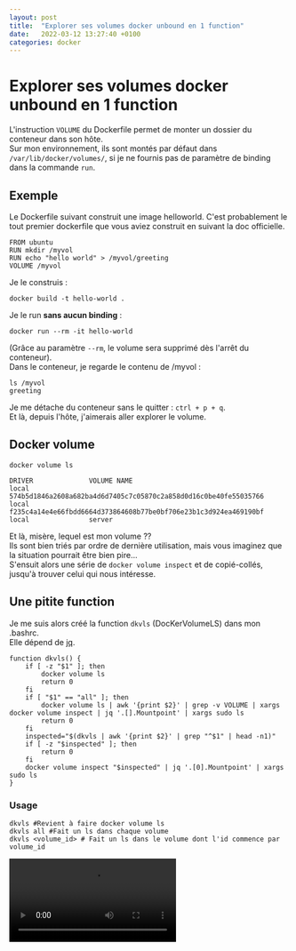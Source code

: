 ```yaml
---
layout: post
title:  "Explorer ses volumes docker unbound en 1 function"
date:   2022-03-12 13:27:40 +0100
categories: docker
---
```


# Explorer ses volumes docker unbound en 1 function

L'instruction `VOLUME` du Dockerfile permet de monter un dossier du conteneur dans son hôte.  
Sur mon environnement, ils sont montés par défaut dans `/var/lib/docker/volumes/`, si je ne fournis pas de paramètre de binding dans la commande `run`.

## Exemple

Le Dockerfile suivant construit une image helloworld. C'est probablement le tout premier dockerfile que vous aviez construit en suivant la doc officielle.

```
FROM ubuntu
RUN mkdir /myvol
RUN echo "hello world" > /myvol/greeting
VOLUME /myvol
```

Je le construis :

```shell
docker build -t hello-world .
```

Je le run **sans aucun binding** :

```shell
docker run --rm -it hello-world
```

(Grâce au paramètre `--rm`, le volume sera supprimé dès l'arrêt du conteneur).  
Dans le conteneur, je regarde le contenu de /myvol :

```shell
ls /myvol
greeting
```

Je me détache du conteneur sans le quitter : `ctrl + p + q`.  
Et là, depuis l'hôte, j'aimerais aller explorer le volume.

## Docker volume

```shell
docker volume ls
```

```
DRIVER              VOLUME NAME
local               574b5d1846a2608a682ba4d6d7405c7c05870c2a858d0d16c0be40fe55035766
local               f235c4a14e4e66fbdd6664d373864608b77be0bf706e23b1c3d924ea469190bf
local               server
```

Et là, misère, lequel est mon volume ??  
Ils sont bien triés par ordre de dernière utilisation, mais vous imaginez que la situation pourrait être bien pire...  
S'ensuit alors une série de `docker volume inspect` et de copié-collés, jusqu'à trouver celui qui nous intéresse.

## Une pitite function

Je me suis alors créé la function `dkvls` (DocKerVolumeLS) dans mon .bashrc.  
Elle dépend de [jq](https://stedolan.github.io/jq/).

```shell
function dkvls() {
    if [ -z "$1" ]; then
        docker volume ls
        return 0
    fi
    if [ "$1" == "all" ]; then
        docker volume ls | awk '{print $2}' | grep -v VOLUME | xargs docker volume inspect | jq '.[].Mountpoint' | xargs sudo ls
        return 0
    fi
    inspected="$(dkvls | awk '{print $2}' | grep "^$1" | head -n1)"
    if [ -z "$inspected" ]; then
        return 0
    fi
    docker volume inspect "$inspected" | jq '.[0].Mountpoint' | xargs sudo ls
}
```

### Usage

```shell
dkvls #Revient à faire docker volume ls
dkvls all #Fait un ls dans chaque volume
dkvls <volume_id> # Fait un ls dans le volume dont l'id commence par volume_id
```

<!-- <video controls width="640">
    <source src="dkvls_cut.webm" type="video/webm">
</video> -->
![](/assets/videos/dkvls.webm)
